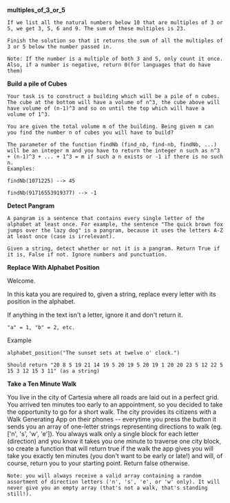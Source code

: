 __multiples_of_3_or_5__

    If we list all the natural numbers below 10 that are multiples of 3 or 5, we get 3, 5, 6 and 9. The sum of these multiples is 23.
    
    Finish the solution so that it returns the sum of all the multiples of 3 or 5 below the number passed in.
    
    Note: If the number is a multiple of both 3 and 5, only count it once. Also, if a number is negative, return 0(for languages that do have them)
__Build a pile of Cubes__

    Your task is to construct a building which will be a pile of n cubes. The cube at the bottom will have a volume of n^3, the cube above will have volume of (n-1)^3 and so on until the top which will have a volume of 1^3.
    
    You are given the total volume m of the building. Being given m can you find the number n of cubes you will have to build?
    
    The parameter of the function findNb (find_nb, find-nb, findNb, ...) will be an integer m and you have to return the integer n such as n^3 + (n-1)^3 + ... + 1^3 = m if such a n exists or -1 if there is no such n.
    Examples:
    
    findNb(1071225) --> 45
    
    findNb(91716553919377) --> -1

__Detect Pangram__

    A pangram is a sentence that contains every single letter of the alphabet at least once. For example, the sentence "The quick brown fox jumps over the lazy dog" is a pangram, because it uses the letters A-Z at least once (case is irrelevant).

    Given a string, detect whether or not it is a pangram. Return True if it is, False if not. Ignore numbers and punctuation.


__Replace With Alphabet Position__

Welcome.

In this kata you are required to, given a string, replace every letter with its position in the alphabet.

If anything in the text isn't a letter, ignore it and don't return it.

    "a" = 1, "b" = 2, etc.
Example

    alphabet_position("The sunset sets at twelve o' clock.")
    
    Should return "20 8 5 19 21 14 19 5 20 19 5 20 19 1 20 20 23 5 12 22 5 15 3 12 15 3 11" (as a string)


__Take a Ten Minute Walk__

You live in the city of Cartesia where all roads are laid out in a perfect grid. You arrived ten minutes too early to an appointment, so you decided to take the opportunity to go for a short walk. The city provides its citizens with a Walk Generating App on their phones -- everytime you press the button it sends you an array of one-letter strings representing directions to walk (eg. ['n', 's', 'w', 'e']). You always walk only a single block for each letter (direction) and you know it takes you one minute to traverse one city block, so create a function that will return true if the walk the app gives you will take you exactly ten minutes (you don't want to be early or late!) and will, of course, return you to your starting point. Return false otherwise.

    Note: you will always receive a valid array containing a random assortment of direction letters ('n', 's', 'e', or 'w' only). It will never give you an empty array (that's not a walk, that's standing still!).

